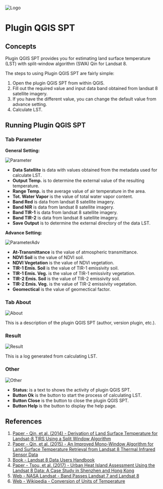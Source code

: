 ![Logo](https://user-images.githubusercontent.com/58234878/87500090-e26d8600-c685-11ea-849a-00fbeadfbf26.png)

# Plugin QGIS SPT

## Concepts
Plugin QGIS SPT provides you for estimating land surface temperature (LST) with split-window algorithm (SWA) Qin for Landsat 8.

The steps to using Plugin QGIS SPT are fairly simple:

1. Open the plugin QGIS SPT from within QGIS.
2. Fill out the required value and input data band obtained from landsat 8 satellite imagery.
3. If you have the different value, you can change the default value from advance setting.
4. Calculate LST.


## Running Plugin QGIS SPT

### Tab Parameter

**General Setting:**

![Parameter](https://user-images.githubusercontent.com/58234878/87500100-e699a380-c685-11ea-9189-ea4580111bcb.png)

- **Data Satellite** is data with values obtained from the metadata used for calculate LST.
- **Output Temp.** is to determine the external value of the resulting temperature.
- **Range Temp.** is the average value of air temperature in the area.
- **Tot. Water Vapor** is the value of total water vapor content.
- **Band Red** is data from landsat 8 satellite imagery.
- **Band NIR** is data from landsat 8 satellite imagery.
- **Band TIR-1** is data from landsat 8 satellite imagery.
- **Band TIR-2** is data from landsat 8 satellite imagery.
- **Save Output** is to determine the external directory of the data LST.

**Advance Setting:**

![ParameterAdv](https://user-images.githubusercontent.com/58234878/87500102-e8636700-c685-11ea-8e7d-190701308971.png)

- **At-Transmittance** is the value of atmospheric transmittance.
- **NDVI Soil** is the value of NDVI soil.
- **NDVI Vegetation** is the value of NDVI vegetation.
- **TIR-1 Emis. Soil** is the value of TIR-1 emissivity soil.
- **TIR-1 Emis. Veg.** is the value of TIR-1 emissivity vegetation.
- **TIR-2 Emis. Soil** is the value of TIR-2 emissivity soil.
- **TIR-2 Emis. Veg.** is the value of TIR-2 emissivity vegetation.
- **Geomectical** is the value of geomectical factor.


### Tab About
![About](https://user-images.githubusercontent.com/58234878/87500085-e00b2c00-c685-11ea-978b-514fd3490167.png)

This is a description of the plugin QGIS SPT (author, version plugin, etc.).

### Result
![Result](https://user-images.githubusercontent.com/58234878/87500106-ea2d2a80-c685-11ea-9fc4-ef92f60adc07.png)

This is a log generated from calculating LST.

### Other
![Other](https://user-images.githubusercontent.com/58234878/87500097-e5687680-c685-11ea-9499-c54fe50af407.png)

- **Status:** is a text to shows the activity of plugin QGIS SPT.
- **Button Ok** is the button to start the process of calculating LST.
- **Button Close** is the button to close the plugin QGIS SPT.
- **Button Help** is the button to display the help page.


## References
1. [Paper - Qin, et al. (2014) - Derivation of Land Surface Temperature for Landsat-8 TIRS Using a Split Window Algorithm](https://www.mdpi.com/1424-8220/14/4/5768/pdf)
2. [Paper - Qin, et al. (2015) - An Improved Mono-Window Algorithm for Land Surface Temperature Retrieval from Landsat 8 Thermal Infrared Sensor Data](https://www.mdpi.com/2072-4292/7/4/4268)
3. [Book - Landsat 8 Data Users Handbook](https://www.usgs.gov/core-science-systems/nli/landsat/landsat-8-data-users-handbook)
4. [Paper - Tsou, et al. (2017) - Urban Heat Island Assessment Using the Landsat 8 Data: A Case Study in Shenzhen and Hong Kong](https://www.mdpi.com/2413-8851/1/1/10)
5. [Web - NASA Landsat - Band Passes Landsat 7 and Landsat 8](https://landsat.gsfc.nasa.gov/wp-content/uploads/2013/01/BandpassesL7vL8_Jul20131.pdf)
6. [Web - Wikipedia - Conversion of Units of Temperature](https://en.wikipedia.org/wiki/Conversion_of_units_of_temperature)
